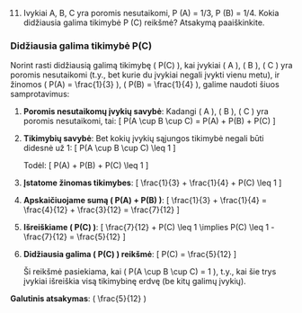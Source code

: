 11. Ivykiai A, B, C yra poromis nesutaikomi, P (A) = 1/3, P (B) = 1/4. Kokia didžiausia galima
tikimybė P (C) reikšmė? Atsakymą paaiškinkite.


### Didžiausia galima tikimybė P(C)

Norint rasti didžiausią galimą tikimybę \( P(C) \), kai įvykiai \( A \), \( B \), \( C \) yra poromis nesutaikomi (t.y., bet kurie du įvykiai negali įvykti vienu metu), ir žinomos \( P(A) = \frac{1}{3} \), \( P(B) = \frac{1}{4} \), galime naudoti šiuos samprotavimus:

1. **Poromis nesutaikomų įvykių savybė**: Kadangi \( A \), \( B \), \( C \) yra poromis nesutaikomi, tai:
    \[
    P(A \cup B \cup C) = P(A) + P(B) + P(C)
    \]

2. **Tikimybių savybė**: Bet kokių įvykių sąjungos tikimybė negali būti didesnė už 1:
    \[
    P(A \cup B \cup C) \leq 1
    \]

    Todėl:
    \[
    P(A) + P(B) + P(C) \leq 1
    \]

3. **Įstatome žinomas tikimybes**:
    \[
    \frac{1}{3} + \frac{1}{4} + P(C) \leq 1
    \]

4. **Apskaičiuojame sumą \( P(A) + P(B) \)**:
    \[
    \frac{1}{3} + \frac{1}{4} = \frac{4}{12} + \frac{3}{12} = \frac{7}{12}
    \]

5. **Išreiškiame \( P(C) \)**:
    \[
    \frac{7}{12} + P(C) \leq 1 \implies P(C) \leq 1 - \frac{7}{12} = \frac{5}{12}
    \]

6. **Didžiausia galima \( P(C) \) reikšmė**:
    \[
    P(C) = \frac{5}{12}
    \]

    Ši reikšmė pasiekiama, kai \( P(A \cup B \cup C) = 1 \), t.y., kai šie trys įvykiai išreiškia visą tikimybinę erdvę (be kitų galimų įvykių).

**Galutinis atsakymas**: \( \frac{5}{12} \)
